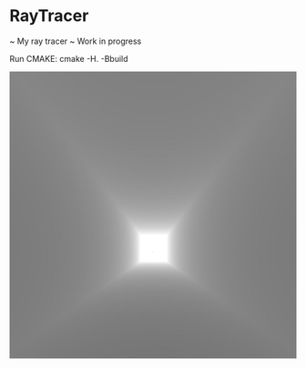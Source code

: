 # RayTracer

~ My ray tracer ~
Work in progress

Run CMAKE: cmake -H. -Bbuild

![alt text](raytracing2.PNG)
